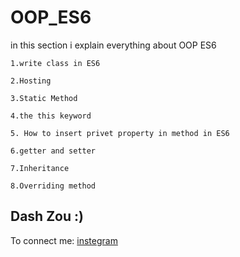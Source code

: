 # OOP_ES6
in this section i explain everything about OOP ES6

    1.write class in ES6
    
    2.Hosting
    
    3.Static Method
    
    4.the this keyword 
    
    5. How to insert privet property in method in ES6
    
    6.getter and setter
    
    7.Inheritance
    
    8.Overriding method
    
## Dash Zou :)
To connect me: [instegram](https://www.instagram.com/dashzou/)
